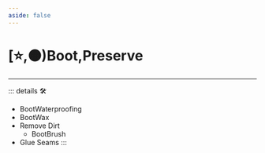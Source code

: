 ```yaml
---
aside: false
---
```

# [⭐,🟠)<labor>Boot</labor>,<motor>Preserve</motor>

---

<!-- =================================================== -->
<!-- =================================================== -->
<!-- =================================================== -->
<!-- =================================================== -->
<!-- =================================================== -->
::: details 🛠

- BootWaterproofing
- BootWax
- Remove Dirt
    - BootBrush
- Glue Seams
:::
